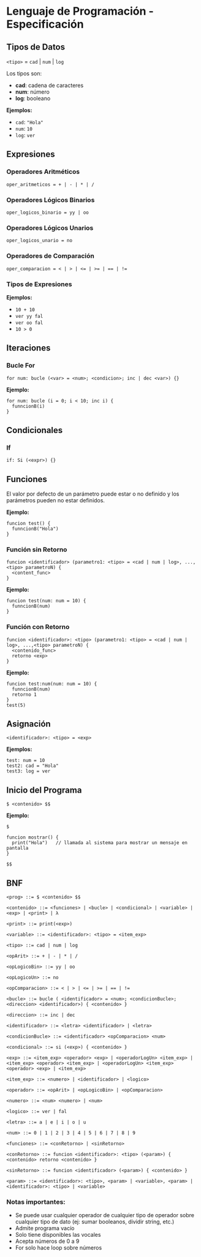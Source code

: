 # Lenguaje de Programación - Especificación

## Tipos de Datos

`<tipo>` = `cad` | `num` | `log`

Los tipos son:
- **cad**: cadena de caracteres
- **num**: número
- **log**: booleano

**Ejemplos:**
- `cad`: `"Hola"`
- `num`: `10`
- `log`: `ver`

## Expresiones

### Operadores Aritméticos
```
oper_aritmeticos = + | - | * | /
```

### Operadores Lógicos Binarios
```
oper_logicos_binario = yy | oo
```

### Operadores Lógicos Unarios
```
oper_logicos_unario = no
```

### Operadores de Comparación
```
oper_comparacion = < | > | <= | >= | == | !=
```

### Tipos de Expresiones
**Ejemplos:**
- `10 + 10`
- `ver yy fal`
- `ver oo fal`
- `10 > 0`

## Iteraciones

### Bucle For
```
for num: bucle (<var> = <num>; <condicion>; inc | dec <var>) {}
```

**Ejemplo:**
```
for num: bucle (i = 0; i < 10; inc i) {
  funncionB(i)
}
```

## Condicionales

### If
```
if: Si (<expr>) {}
```

## Funciones

El valor por defecto de un parámetro puede estar o no definido y los parámetros pueden no estar definidos.

**Ejemplo:**
```
funcion test() {
  funncionB("Hola")
}
```

### Función sin Retorno
```
funcion <identificador> (parametro1: <tipo> = <cad | num | log>, ...,<tipo> parametroN) {
  <content_func>
}
```

**Ejemplo:**
```
funcion test(num: num = 10) {
  funncionB(num)
}
```

### Función con Retorno
```
funcion <identificador>: <tipo> (parametro1: <tipo> = <cad | num | log>, ...,<tipo> parametroN) {
  <contenido_func>
  retorno <exp>
}
```

**Ejemplo:**
```
funcion test:num(num: num = 10) {
  funncionB(num)
  retorno 1
}
test(5)
```

## Asignación

```
<identificador>: <tipo> = <exp>
```

**Ejemplos:**
```
test: num = 10
test2: cad = "Hola"
test3: log = ver
```

## Inicio del Programa

```
$ <contenido> $$
```

**Ejemplo:**
```
$ 

funcion mostrar() {
  print("Hola")   // llamada al sistema para mostrar un mensaje en pantalla
}

$$
```

## BNF

```bnf
<prog> ::= $ <contenido> $$

<contenido> ::= <funciones> | <bucle> | <condicional> | <variable> | <exp> | <print> | λ

<print> ::= print(<exp>)

<variable> ::= <identificador>: <tipo> = <item_exp>

<tipo> ::= cad | num | log

<opArit> ::= + | - | * | /

<opLogicoBin> ::= yy | oo

<opLogicoUn> ::= no

<opComparacion> ::= < | > | <= | >= | == | !=

<bucle> ::= bucle ( <identificador> = <num>; <condicionBucle>; <direccion> <identificador>) { <contenido> }

<direccion> ::= inc | dec

<identificador> ::= <letra> <identificador> | <letra>

<condicionBucle> ::= <identificador> <opComparacion> <num>

<condicional> ::= si (<exp>) { <contenido> }

<exp> ::= <item_exp> <operador> <exp> | <operadorLogUn> <item_exp> | <item_exp> <operador> <item_exp> | <operadorLogUn> <item_exp> <operador> <exp> | <item_exp>

<item_exp> ::= <numero> | <identificador> | <logico>

<operador> ::= <opArit> | <opLogicoBin> | <opComparacion>

<numero> ::= <num> <numero> | <num>

<logico> ::= ver | fal

<letra> ::= a | e | i | o | u

<num> ::= 0 | 1 | 2 | 3 | 4 | 5 | 6 | 7 | 8 | 9

<funciones> ::= <conRetorno> | <sinRetorno>

<conRetorno> ::= funcion <identificador>: <tipo> (<param>) { <contenido> retorno <contenido> }

<sinRetorno> ::= funcion <identificador> (<param>) { <contenido> }

<param> ::= <identificador>: <tipo>, <param> | <variable>, <param> | <identificador>: <tipo> | <variable>
```

### Notas importantes:

- Se puede usar cualquier operador de cualquier tipo de operador sobre cualquier tipo de dato (ej: sumar booleanos, dividir string, etc.)
- Admite programa vacío
- Solo tiene disponibles las vocales
- Acepta números de 0 a 9
- For solo hace loop sobre números
